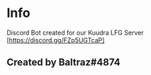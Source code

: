 # Info

Discord Bot created for our Kuudra LFG Server [https://discord.gg/FZp5UGTcaP]

## Created by Baltraz#4874
